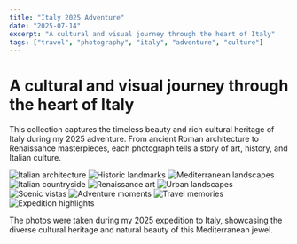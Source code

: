```yaml
---
title: "Italy 2025 Adventure"
date: "2025-07-14"
excerpt: "A cultural and visual journey through the heart of Italy"
tags: ["travel", "photography", "italy", "adventure", "culture"]
---
```


# A cultural and visual journey through the heart of Italy

This collection captures the timeless beauty and rich cultural heritage of Italy during my 2025 adventure. From ancient Roman architecture to Renaissance masterpieces, each photograph tells a story of art, history, and Italian culture.

![Italian architecture](/italy-2025/IMG_3330.jpeg)
![Historic landmarks](/italy-2025/IMG_3381.jpeg)
![Mediterranean landscapes](/italy-2025/IMG_3420.jpeg)
![Italian countryside](/italy-2025/IMG_3424.jpeg)
![Renaissance art](/italy-2025/IMG_3452.jpeg)
![Urban landscapes](/italy-2025/IMG_3732.jpeg)
![Scenic vistas](/italy-2025/IMG_5133_SnapseedCopy.jpeg)
![Adventure moments](/italy-2025/IMG_5202.jpeg)
![Travel memories](/italy-2025/IMG_5236.jpeg)
![Expedition highlights](/italy-2025/IMG_5357.jpeg)

The photos were taken during my 2025 expedition to Italy, showcasing the diverse cultural heritage and natural beauty of this Mediterranean jewel.